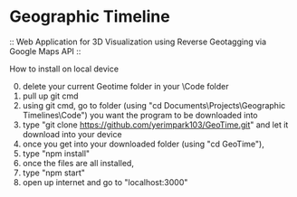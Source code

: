 # Geographic Timeline
:: Web Application for 3D Visualization using Reverse Geotagging via Google Maps API ::

How to install on local device

0. delete your current Geotime folder in your \Code folder
1. pull up git cmd 
2. using git cmd, go to folder (using "cd Documents\Projects\Geographic Timelines\Code") you want the program to be downloaded into
3. type "git clone https://github.com/yerimpark103/GeoTime.git" and let it download into your device
4. once you get into your downloaded folder (using "cd GeoTime"), 
5. type "npm install"
6. once the files are all installed,
7. type "npm start"
8. open up internet and go to "localhost:3000"
